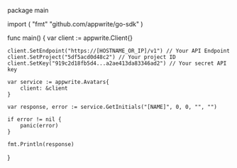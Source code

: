 package main

import (
    "fmt"
    "github.com/appwrite/go-sdk"
)

func main() {
    var client := appwrite.Client{}

    client.SetEndpoint("https://[HOSTNAME_OR_IP]/v1") // Your API Endpoint
    client.SetProject("5df5acd0d48c2") // Your project ID
    client.SetKey("919c2d18fb5d4...a2ae413da83346ad2") // Your secret API key

    var service := appwrite.Avatars{
        client: &client
    }

    var response, error := service.GetInitials("[NAME]", 0, 0, "", "")

    if error != nil {
        panic(error)
    }

    fmt.Println(response)
}